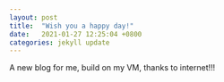 ```yaml
---
layout: post
title:  "Wish you a happy day!"
date:   2021-01-27 12:25:04 +0800
categories: jekyll update
---
```


A new blog for me, build on my VM, thanks to internet!!!
